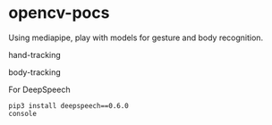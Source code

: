 # opencv-pocs

Using mediapipe, play with models for gesture and body recognition. 

hand-tracking

body-tracking

For DeepSpeech
```console
pip3 install deepspeech==0.6.0
console
